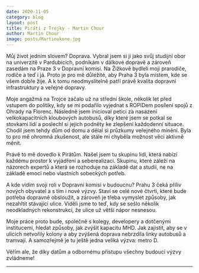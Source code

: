 ```yaml
---
date: 2020-11-05
category: blog
layout: post
title: Piráti z Trojky - Martin Chour
author: Martin Chour
image: posts/Martinukone.jpg
---
```


Můj život jedním slovem? Doprava. Vybral jsem si ji jako svůj studijní obor na univerzitě v Pardubicích, podnikám v dálkové dopravě a zároveň zasedám na Praze 3 v Dopravní komisi. Na Žižkově bydleli moji prarodiče, rodiče a teď i já. Proto je pro mě důležité, aby Praha 3 byla místem, kde se všem dobře žije. A k tomu neodmyslitelně patří právě kvalita dopravní infrastruktury a veřejné dopravy.

Moje angažmá na Trojce začalo už na střední škole, několik let před vstupem do politiky, kdy se mi podařilo vyjednat s ROPIDem posílení spojů z Ohrady na Florenc. Následně jsem inicioval petici za nasazení velkokapacitních kloubových autobusů, díky které jsem se potkal se stovkami lidí a poslechl si jejich podněty ke zlepšení každodenní situace. Chodil jsem tehdy dům od domu a dělal si průzkumy veřejného mínění. Byla to pro mě ohromná zkušenost, ale stále mi chyběla možnost věci aktivně měnit.

Právě to mě dovedlo k Pirátům. Našel jsem tu skupinu lidí, která nabízí každému prostor k vyjádření a seberealizaci. Skupinu, které záleží na názorech expertů a která se rozhoduje na základě dat a studií, ne na základě emocí nebo vlastních sobeckých potřeb.

A kde vidím svoji roli v Dopravní komisi v budoucnu? Prahu 3 čeká příliv nových obyvatel a s tím i nové výzvy. Staví se celé nové čtvrti, které bude potřeba dopravně obsloužit, a zároveň je třeba vymyslet způsoby, jak nezahltit stávající ulice. Viděli jsme to teď, kdy se sešlo několik neodkladných rekonstrukcí, že ulice už větší nápor nesnesou.

Moje práce proto bude, společně s kolegy, developery a dotčenými institucemi, hledat způsoby, jak zvýšit kapacitu MHD. Jak zajistit, aby se v ulicích netvořily kolony a aby zvýšená doprava nebrzdila linky autobusů a tramvají. A samozřejmě je tu ještě jedna veliká výzva: metro D.

Věřím ale, že díky datům a odbornému přístupu všechny budoucí výzvy zvládneme!

- - -
